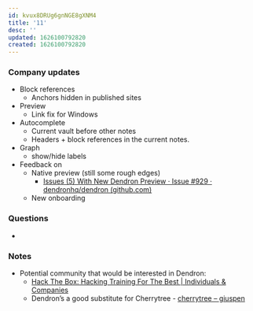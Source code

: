 ```yaml
---
id: kvux8DRUg6gnNGE8gXNM4
title: '11'
desc: ''
updated: 1626100792820
created: 1626100792820
---
```


### Company updates

-   Block references
    -   Anchors hidden in published sites
-   Preview
    -   Link fix for Windows
-   Autocomplete
    -   Current vault before other notes
    -   Headers + block references in the current notes.
-   Graph
    -   show/hide labels
-   Feedback on
    -   Native preview (still some rough edges)
        -   [Issues (5) With New Dendron Preview · Issue #929 · dendronhq/dendron (github.com)](https://github.com/dendronhq/dendron/issues/929)
    -   New onboarding

### Questions

-

### Notes

-   Potential community that would be interested in Dendron:
    -   [Hack The Box: Hacking Training For The Best | Individuals & Companies](https://www.hackthebox.eu/)
    -   Dendron’s a good substitute for Cherrytree - [cherrytree – giuspen](https://www.giuspen.com/cherrytree/)
